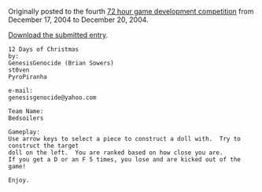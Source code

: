 Originally posted to the fourth [72 hour game development competition](https://github.com/featherless/72hourgdc)
from December 17, 2004 to December 20, 2004.

[Download the submitted entry](https://github.com/72hourgdc-2004-december/TwelveDays/archive/submission.zip).

    12 Days of Christmas
    by:
    GenesisGenocide (Brian Sowers)
    st0ven
    PyroPiranha

    e-mail:
    genesisgenocide@yahoo.com

    Team Name:
    Bedsoilers

    Gameplay:
    Use arrow keys to select a piece to construct a doll with.  Try to construct the target
    doll on the left.  You are ranked based on how close you are.
    If you get a D or an F 5 times, you lose and are kicked out of the game!

    Enjoy.